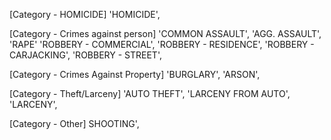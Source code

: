  


[Category - HOMICIDE]
'HOMICIDE', 

[Category - Crimes against person]
'COMMON ASSAULT',
'AGG. ASSAULT',
'RAPE'
'ROBBERY - COMMERCIAL', 
'ROBBERY - RESIDENCE', 
'ROBBERY - CARJACKING', 
'ROBBERY - STREET', 

[Category - Crimes Against Property]
'BURGLARY', 
'ARSON',

[Category - Theft/Larceny]
'AUTO THEFT',
'LARCENY FROM AUTO', 
'LARCENY',

[Category - Other]
SHOOTING', 